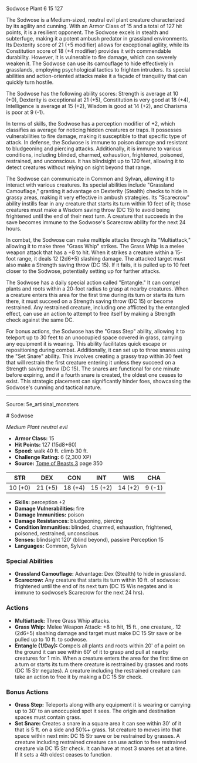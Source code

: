 <MonsterName/>Sodwose</MonsterName>
<CreatureType/>Plant</CreatureType>
<CR/>6</CR>
<AC/>15</AC>
<HP/>127</HP>
<summary>The Sodwose is a Medium-sized, neutral evil plant creature characterized by its agility and cunning. With an Armor Class of 15 and a total of 127 hit points, it is a resilient opponent. The Sodwose excels in stealth and subterfuge, making it a potent ambush predator in grassland environments. Its Dexterity score of 21 (+5 modifier) allows for exceptional agility, while its Constitution score of 18 (+4 modifier) provides it with commendable durability. However, it is vulnerable to fire damage, which can severely weaken it. The Sodwose can use its camouflage to hide effectively in grasslands, employing psychological tactics to frighten intruders. Its special abilities and action-oriented attacks make it a façade of tranquility that can quickly turn hostile.</summary>

<detail>

The Sodwose has the following ability scores: Strength is average at 10 (+0), Dexterity is exceptional at 21 (+5), Constitution is very good at 18 (+4), Intelligence is average at 15 (+2), Wisdom is good at 14 (+2), and Charisma is poor at 9 (-1). 

In terms of skills, the Sodwose has a perception modifier of +2, which classifies as average for noticing hidden creatures or traps. It possesses vulnerabilities to fire damage, making it susceptible to that specific type of attack. In defense, the Sodwose is immune to poison damage and resistant to bludgeoning and piercing attacks. Additionally, it is immune to various conditions, including blinded, charmed, exhaustion, frightened, poisoned, restrained, and unconscious. It has blindsight up to 120 feet, allowing it to detect creatures without relying on sight beyond that range.

The Sodwose can communicate in Common and Sylvan, allowing it to interact with various creatures. Its special abilities include "Grassland Camouflage," granting it advantage on Dexterity (Stealth) checks to hide in grassy areas, making it very effective in ambush strategies. Its "Scarecrow" ability instills fear in any creature that starts its turn within 10 feet of it; those creatures must make a Wisdom saving throw (DC 15) to avoid being frightened until the end of their next turn. A creature that succeeds in the save becomes immune to the Sodwose's Scarecrow ability for the next 24 hours.

In combat, the Sodwose can make multiple attacks through its "Multiattack," allowing it to make three "Grass Whip" strikes. The Grass Whip is a melee weapon attack that has a +8 to hit. When it strikes a creature within a 15-foot range, it deals 12 (2d6+5) slashing damage. The attacked target must also make a Strength saving throw (DC 15). If it fails, it is pulled up to 10 feet closer to the Sodwose, potentially setting up for further attacks.

The Sodwose has a daily special action called "Entangle." It can compel plants and roots within a 20-foot radius to grasp at nearby creatures. When a creature enters this area for the first time during its turn or starts its turn there, it must succeed on a Strength saving throw (DC 15) or become restrained. Any restrained creature, including one afflicted by the entangled effect, can use an action to attempt to free itself by making a Strength check against the same DC.

For bonus actions, the Sodwose has the "Grass Step" ability, allowing it to teleport up to 30 feet to an unoccupied space covered in grass, carrying any equipment it is wearing. This ability facilitates quick escape or repositioning during combat. Additionally, it can set up to three snares using the "Set Snare" ability. This involves creating a grassy trap within 30 feet that will restrain the first creature entering it unless they succeed on a Strength saving throw (DC 15). The snares are functional for one minute before expiring, and if a fourth snare is created, the oldest one ceases to exist. This strategic placement can significantly hinder foes, showcasing the Sodwose's cunning and tactical nature.</detail>



---

Source: 5e_artisinal_monsters

<statblock>
# Sodwose

*Medium* *Plant* *neutral evil*

- **Armor Class:** 15
- **Hit Points:** 127 (15d8+60)
- **Speed:** walk 40 ft. climb 30 ft.
- **Challenge Rating:** 6 (2,300 XP)
- **Source:** [Tome of Beasts 3](https://koboldpress.com/kpstore/product/tome-of-beasts-3-for-5th-edition/) page 350

| STR | DEX | CON | INT | WIS | CHA |
| --- | --- | --- | --- | --- | --- |
| 10 (+0) | 21 (+5) | 18 (+4) | 15 (+2) | 14 (+2) | 9 (-1) |

- **Skills:** perception +2
- **Damage Vulnerabilities:** fire
- **Damage Immunities:** poison
- **Damage Resistances:** bludgeoning, piercing
- **Condition Immunities:** blinded, charmed, exhaustion, frightened, poisoned, restrained, unconscious
- **Senses:** blindsight 120' (blind beyond), passive Perception 15
- **Languages:** Common, Sylvan

### Special Abilities

- **Grassland Camouflage:** Advantage: Dex (Stealth) to hide in grassland.
- **Scarecrow:** Any creature that starts its turn within 10 ft. of sodwose: frightened until the end of its next turn (DC 15 Wis negates and is immune to sodwose’s Scarecrow for the next 24 hrs).

### Actions

- **Multiattack:** Three Grass Whip attacks.
- **Grass Whip:** Melee Weapon Attack: +8 to hit, 15 ft., one creature,. 12 (2d6+5) slashing damage and target must make DC 15 Str save or be pulled up to 10 ft. to sodwose.
- **Entangle (1/Day):** Compels all plants and roots within 20' of a point on the ground it can see within 60' of it to grasp and pull at nearby creatures for 1 min. When a creature enters the area for the first time on a turn or starts its turn there creature is restrained by grasses and roots (DC 15 Str negates). A creature including the restrained creature can take an action to free it by making a DC 15 Str check.

### Bonus Actions

- **Grass Step:** Teleports along with any equipment it is wearing or carrying up to 30' to an unoccupied spot it sees. The origin and destination spaces must contain grass.
- **Set Snare:** Creates a snare in a square area it can see within 30' of it that is 5 ft. on a side and 50%+ grass. 1st creature to moves into that space within next min: DC 15 Str save or be restrained by grasses. A creature including restrained creature can use action to free restrained creature via DC 15 Str check. It can have at most 3 snares set at a time. If it sets a 4th oldest ceases to function.


</statblock>


